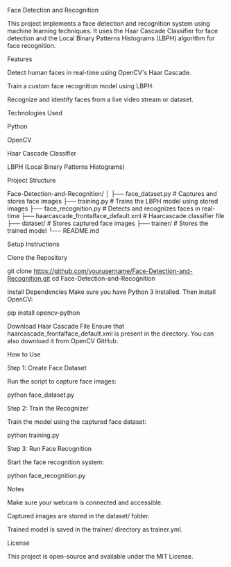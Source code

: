Face Detection and Recognition

This project implements a face detection and recognition system using machine learning techniques. It uses the Haar Cascade Classifier for face detection and the Local Binary Patterns Histograms (LBPH) algorithm for face recognition.

Features

Detect human faces in real-time using OpenCV's Haar Cascade.

Train a custom face recognition model using LBPH.

Recognize and identify faces from a live video stream or dataset.

Technologies Used

Python

OpenCV

Haar Cascade Classifier

LBPH (Local Binary Patterns Histograms)

Project Structure

Face-Detection-and-Recognition/
│
├── face_dataset.py          # Captures and stores face images
├── training.py              # Trains the LBPH model using stored images
├── face_recognition.py      # Detects and recognizes faces in real-time
├── haarcascade_frontalface_default.xml  # Haarcascade classifier file
├── dataset/                 # Stores captured face images
├── trainer/                 # Stores the trained model
└── README.md

Setup Instructions

Clone the Repository

git clone https://github.com/yourusername/Face-Detection-and-Recognition.git
cd Face-Detection-and-Recognition

Install Dependencies
Make sure you have Python 3 installed. Then install OpenCV:

pip install opencv-python

Download Haar Cascade File
Ensure that haarcascade_frontalface_default.xml is present in the directory. You can also download it from OpenCV GitHub.

How to Use

Step 1: Create Face Dataset

Run the script to capture face images:

python face_dataset.py

Step 2: Train the Recognizer

Train the model using the captured face dataset:

python training.py

Step 3: Run Face Recognition

Start the face recognition system:

python face_recognition.py

Notes

Make sure your webcam is connected and accessible.

Captured images are stored in the dataset/ folder.

Trained model is saved in the trainer/ directory as trainer.yml.

License

This project is open-source and available under the MIT License.

